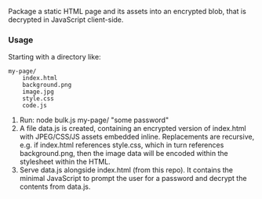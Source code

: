 Package a static HTML page and its assets into an encrypted blob, that is decrypted in JavaScript client-side.

### Usage
Starting with a directory like:
```
my-page/
    index.html
    background.png
    image.jpg
    style.css
    code.js
```
1. Run: node bulk.js my-page/ "some password"
2. A file data.js is created, containing an encrypted version of index.html with JPEG/CSS/JS assets embedded inline. Replacements are recursive, e.g. if index.html references style.css, which in turn references background.png, then the image data will be encoded within the stylesheet within the HTML.
3. Serve data.js alongside index.html (from this repo). It contains the minimal JavaScript to prompt the user for a password and decrypt the contents from data.js.
